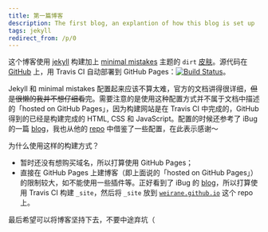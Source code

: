 ```yaml
---
title: 第一篇博客
description: The first blog, an explantion of how this blog is set up
tags: jekyll
redirect_from: /p/0
---
```


这个博客使用 [jekyll] 构建加上 [minimal mistakes][minimistake] 主题的 `dirt` [皮肤][skin]。源代码在 [GitHub][gh-source] 上，用 Travis CI 自动部署到 GitHub Pages：[![Build Status](https://travis-ci.org/weirane/blog.svg?branch=master)](https://travis-ci.org/weirane/blog)。

Jekyll 和 minimal mistakes 配置起来应该不算太难，官方的文档讲得很详细，~~但是很懒的我并不想仔细看完~~。需要注意的是使用这种配置方式并不属于文档中描述的「hosted on GitHub Pages」，因为构建网站是在 Travis CI 中完成的，GitHub 得到的已经是构建完成的 HTML, CSS 和 JavaScript。配置的时候还参考了 iBug 的一篇 [blog]，我也从他的 [repo] 中借鉴了一些配置，在此表示感谢～

为什么使用这样的构建方式？

- 暂时还没有想购买域名，所以打算使用 GitHub Pages；
- 直接在 GitHub Pages 上建博客（即上面说的「hosted on GitHub Pages」）的限制较大，如不能使用一些插件等。正好看到了 iBug 的 [blog]，所以打算使用 Travis CI 构建 `_site`，然后将 `_site` 放到 [`weirane.github.io`][gh-dest] 这个 repo 上。

最后希望可以将博客坚持下去，不要中途弃坑（

[jekyll]: https://jekyllrb.com/
[minimistake]: https://mmistakes.github.io/minimal-mistakes/
[skin]: https://mmistakes.github.io/minimal-mistakes/docs/configuration/#skin
[gh-source]: https://github.com/weirane/blog
[blog]: https://ibugone.com/blog/2018/04/build-github-pages-with-travis-ci/
[repo]: https://github.com/iBug/iBug-source
[gh-dest]: https://github.com/weirane/weirane.github.io
